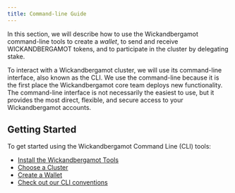 ```yaml
---
title: Command-line Guide
---
```


In this section, we will describe how to use the Wickandbergamot command-line tools to
create a _wallet_, to send and receive WICKANDBERGAMOT tokens, and to participate in
the cluster by delegating stake.

To interact with a Wickandbergamot cluster, we will use its command-line interface, also
known as the CLI. We use the command-line because it is the first place the
Wickandbergamot core team deploys new functionality. The command-line interface is not
necessarily the easiest to use, but it provides the most direct, flexible, and
secure access to your Wickandbergamot accounts.

## Getting Started

To get started using the Wickandbergamot Command Line (CLI) tools:

- [Install the Wickandbergamot Tools](cli/install-Wickandbergamot-cli-tools.md)
- [Choose a Cluster](cli/choose-a-cluster.md)
- [Create a Wallet](wallet-guide/cli.md)
- [Check out our CLI conventions](cli/conventions.md)
